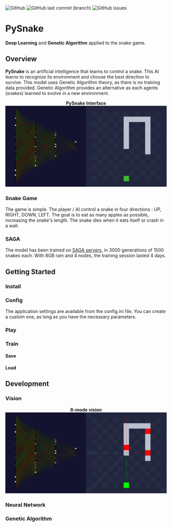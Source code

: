 ![GitHub](https://img.shields.io/github/license/arthurdjn/pysnake) ![GitHub last commit (branch)](https://img.shields.io/github/last-commit/arthurdjn/pysnake/master) ![GitHub issues](https://img.shields.io/github/issues/arthurdjn/pysnake) 


# PySnake

**Deep Learning** and **Genetic Algorithm** applied to the snake game.

## Overview

**PySnake** is an artificial intelligence that learns to control a snake. This AI learns to recognize its environment and choose the best direction to survive.
This model uses Genetic Algorithm theory, as there is no training data provided. Genetic Algorithm provides an alternative as each agents (snakes) learned to evolve in a new environment.

<p align="center">
  <b>PySnake Interface</b><br>
  <img src="img/pysnake_intro.png">
  <br>
</p>


### Snake Game

The game is simple. The player / AI control a snake in four directions : UP, RIGHT, DOWN, LEFT. The goal is to eat as many apples as possible, increasing the snake's length.
The snake dies when it eats itself or crash in a wall.

### SAGA

The model has been trained on [SAGA servers](https://documentation.sigma2.no/quick/saga.html), in 3000 generations of 1500 snakes each.
With 8GB ram and 4 nodes, the training session lasted 4 days.

## Getting Started

### Install



### Config

The application settings are available from the config.ini file. You can create a custom one, as long as you have the necessary parameters.
  

### Play

### Train

#### Save

#### Load

## Development

### Vision

<p align="center">
  <b>8-mode vision</b><br>
  <img src="img/pysnake_vision.png">
  <br>
</p>

### Neural Network

### Genetic Algorithm
